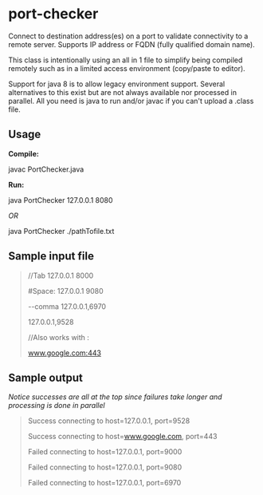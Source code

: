 # port-checker
Connect to destination address(es) on a port to validate connectivity to a remote server.  Supports IP address or FQDN (fully qualified domain name).

This class is intentionally using an all in 1 file to simplify being compiled remotely such as in a limited access environment (copy/paste to editor).

Support for java 8 is to allow legacy environment support.  Several alternatives to this exist but are not always available nor processed in parallel.  All you need is java to run and/or javac if you can't upload a .class file.

## Usage

**Compile:**

javac PortChecker.java

**Run:**

java PortChecker 127.0.0.1 8080

_OR_

java PortChecker ./pathTofile.txt

## Sample input file

> //Tab
> 127.0.0.1      8000
> 
> #Space:
> 127.0.0.1 9080
>
> --comma
> 127.0.0.1,6970
> 
> 127.0.0.1,9528
> 
> //Also works with :
> 
> www.google.com:443
> 

## Sample output

_Notice successes are all at the top since failures take longer and processing is done in parallel_

> 
> Success connecting to host=127.0.0.1, port=9528
> 
> Success connecting to host=www.google.com, port=443
> 
> Failed connecting to host=127.0.0.1, port=9000
> 
> Failed connecting to host=127.0.0.1, port=9080
>
> Failed connecting to host=127.0.0.1, port=6970
> 

